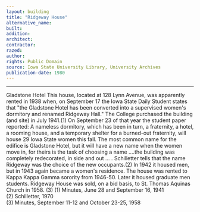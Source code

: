 ```yaml
---
layout: building
title: "Ridgeway House"
alternative_name: 
built: 
addition:
architect: 
contractor: 
razed: 
author:
rights: Public Domain
source: Iowa State University Library, University Archives
publication-date: 1980 
---
```

---

Gladstone Hotel 
This house, located at 128 Lynn Avenue, was apparently rented in 1938 when, on September 17 the Iowa State Daily Student states that "the Gladstone Hotel has been converted into a supervised women's dormitory and renamed Ridgeway Hall." 
The College purchased the building (and site) in July 1941.(1) On September 23 of that year the student paper reported: 
A nameless dormitory, which has been in turn, a fraternity, a hotel, a rooming house, and a temporary shelter for a burned-out fraternity, will house 29 Iowa State women this fall. The most common name for the edifice is Gladstone Hotel, but it will have a new name when the women move in, for theirs is the task of choosing a name ....the building was completely redecorated, in side and out ... . 
Schilletter tells that the name Ridgeway was the choice of the new occupants.(2) In 1942 it housed men, but in 1943 again became a women's residence. 
The house was rented to Kappa Kappa Gamma sorority from 1946-50. Later it housed graduate men students. 
Ridgeway House was sold, on a bid basis, to St. Thomas Aquinas Church in 1958. (3) 
(1)  Minutes,  June 28 and September 16, 1941  
(2)  Schilletter, 1970  
(3)  Minutes, September 11-12 and October 23-25,  1958
